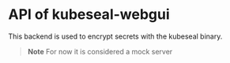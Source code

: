 # API of kubeseal-webgui

This backend is used to encrypt secrets with the kubeseal binary.

> **Note** For now it is considered a mock server
